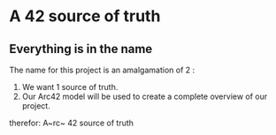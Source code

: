 # A 42 source of truth

## Everything is in the name
The name for this project is an amalgamation of 2 :
1. We want 1 source of truth.
2. Our Arc42 model will be used to create a complete overview of our project.

therefor: A~rc~ 42 source of truth
